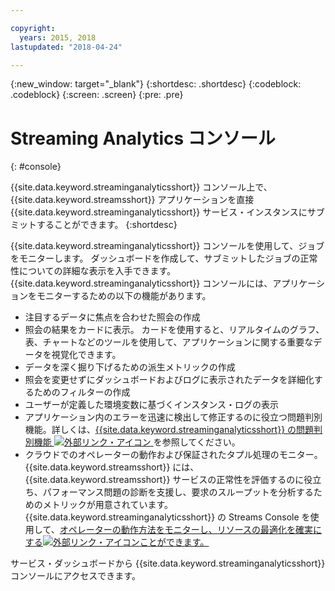 ```yaml
---

copyright:
  years: 2015, 2018
lastupdated: "2018-04-24"

---
```


<!-- Attribute definitions -->
{:new_window: target="_blank"}
{:shortdesc: .shortdesc}
{:codeblock: .codeblock}
{:screen: .screen}
{:pre: .pre}

# Streaming Analytics コンソール
{: #console}

{{site.data.keyword.streaminganalyticsshort}} コンソール上で、{{site.data.keyword.streamsshort}} アプリケーションを直接 {{site.data.keyword.streaminganalyticsshort}} サービス・インスタンスにサブミットすることができます。
{:shortdesc}

{{site.data.keyword.streaminganalyticsshort}} コンソールを使用して、ジョブをモニターします。 ダッシュボードを作成して、サブミットしたジョブの正常性についての詳細な表示を入手できます。 {{site.data.keyword.streaminganalyticsshort}} コンソールには、アプリケーションをモニターするための以下の機能があります。

* 注目するデータに焦点を合わせた照会の作成
* 照会の結果をカードに表示。 カードを使用すると、リアルタイムのグラフ、表、チャートなどのツールを使用して、アプリケーションに関する重要なデータを視覚化できます。
* データを深く掘り下げるための派生メトリックの作成
* 照会を変更せずにダッシュボードおよびログに表示されたデータを詳細化するためのフィルターの作成
* ユーザーが定義した環境変数に基づくインスタンス・ログの表示
* アプリケーション内のエラーを迅速に検出して修正するのに役立つ問題判別機能。詳しくは、[{{site.data.keyword.streaminganalyticsshort}} の問題判別機能 ![外部リンク・アイコン](../../icons/launch-glyph.svg "外部リンク・アイコン") ](https://wp.me/p4IICn-4cx)を参照してください。 
* クラウドでのオペレーターの動作および保証されたタプル処理のモニター。{{site.data.keyword.streamsshort}} には、{{site.data.keyword.streamsshort}} サービスの正常性を評価するのに役立ち、パフォーマンス問題の診断を支援し、要求のスループットを分析するためのメトリックが用意されています。{{site.data.keyword.streaminganalyticsshort}} の Streams Console を使用して、[オペレーターの動作方法をモニターし、リソースの最適化を確実にする![外部リンク・アイコン](../../icons/launch-glyph.svg "外部リンク・アイコン")ことができます。](https://wp.me/p4IICn-4bH)


サービス・ダッシュボードから {{site.data.keyword.streaminganalyticsshort}} コンソールにアクセスできます。

<!--The {{site.data.keyword.streaminganalyticsshort}} console is translated into the following languages: Brazilian Portuguese, French, German, Italian, Japanese, Korean, Simplified Chinese, Spanish, Traditional Chinese. Change the language setting in your browser to view the console in your preferred language. -->
